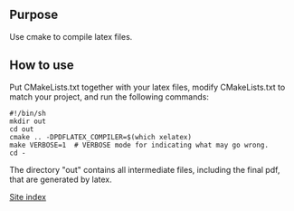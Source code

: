 Purpose
-------

Use cmake to compile latex files.

How to use
----------

Put CMakeLists.txt together with your
latex files, modify CMakeLists.txt to match your project, and run the
following commands:

```
#!/bin/sh
mkdir out
cd out
cmake .. -DPDFLATEX_COMPILER=$(which xelatex)
make VERBOSE=1  # VERBOSE mode for indicating what may go wrong.
cd -
```

The directory "out" contains all intermediate files, including the final pdf, that are generated by latex.


[Site index](../)
